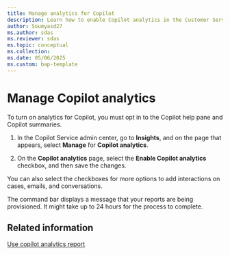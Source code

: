 ```yaml
---
title: Manage analytics for Copilot
description: Learn how to enable Copilot analytics in the Customer Service admin center.
author: Soumyasd27
ms.author: sdas
ms.reviewer: sdas
ms.topic: conceptual
ms.collection:
ms.date: 05/06/2025
ms.custom: bap-template
---
```


# Manage Copilot analytics

To turn on analytics for Copilot, you must opt in to the Copilot help pane and Copilot summaries.

1. In the Copilot Service admin center, go to **Insights**, and on the page that appears, select **Manage** for **Copilot analytics**.

1. On the **Copilot analytics** page, select the **Enable Copilot analytics** checkbox, and then save the changes.

You can also select the checkboxes for more options to add interactions on cases, emails, and conversations.

The command bar displays a message that your reports are being provisioned. It might take up to 24 hours for the process to complete.

## Related information

[Use copilot analytics report](../use/copilot-analytics-report.md) 
